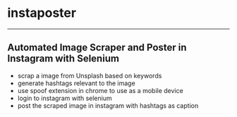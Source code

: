 # instaposter
------
Automated Image Scraper and Poster in Instagram with Selenium
------

- scrap a image from Unsplash based on keywords
- generate hashtags relevant to the image
- use spoof extension in chrome to use as a mobile device
- login to instagram with selenium
- post the scraped image in instagram with hashtags as caption 
